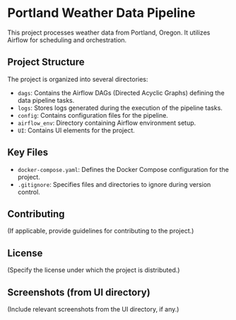 # Portland Weather Data Pipeline

This project processes weather data from Portland, Oregon. It utilizes Airflow for scheduling and orchestration.

## Project Structure

The project is organized into several directories:

- `dags`: Contains the Airflow DAGs (Directed Acyclic Graphs) defining the data pipeline tasks.
- `logs`: Stores logs generated during the execution of the pipeline tasks.
- `config`: Contains configuration files for the pipeline.
- `airflow_env`: Directory containing Airflow environment setup.
- `UI`: Contains UI elements for the project.

## Key Files

- `docker-compose.yaml`: Defines the Docker Compose configuration for the project.
- `.gitignore`: Specifies files and directories to ignore during version control.

## Contributing

(If applicable, provide guidelines for contributing to the project.)

## License

(Specify the license under which the project is distributed.)

## Screenshots (from UI directory)

(Include relevant screenshots from the UI directory, if any.)
